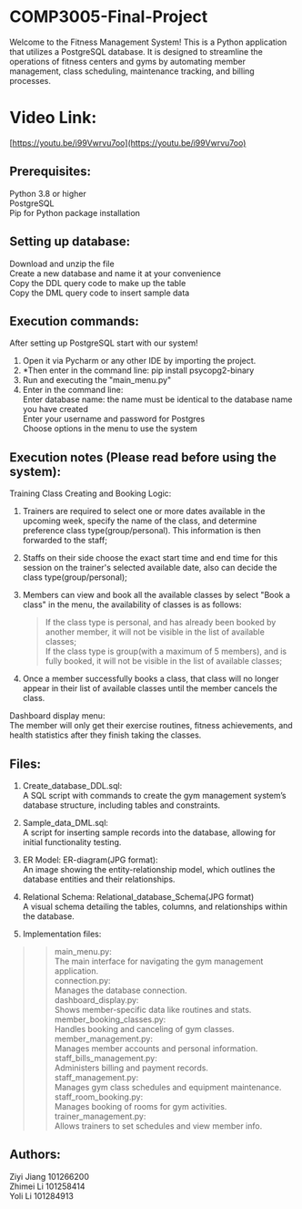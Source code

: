 # COMP3005-Final-Project
Welcome to the Fitness Management System! This is a Python application that utilizes a PostgreSQL database. It is designed to streamline the operations of fitness centers and gyms by automating member management, class scheduling, maintenance tracking, and billing processes.
# Video Link:
[https://youtu.be/i99Vwrvu7oo](https://youtu.be/i99Vwrvu7oo)
## Prerequisites:
Python 3.8 or higher  
PostgreSQL  
Pip for Python package installation  

## Setting up database:
Download and unzip the file  
Create a new database and name it at your convenience  
Copy the DDL query code to make up the table  
Copy the DML query code to insert sample data  

## Execution commands:
After setting up PostgreSQL start with our system!  
1. Open it via Pycharm or any other IDE by importing the project.   
2. *Then enter in the command line: pip install psycopg2-binary  
3. Run and executing the "main_menu.py"
4. Enter in the command line:  
   Enter database name: the name must be identical to the database name you have created  
   Enter your username and password for Postgres  
   Choose options in the menu to use the system  


## Execution notes (Please read before using the system):
Training Class Creating and Booking Logic:  
1. Trainers are required to select one or more dates available in the upcoming week, specify the name of the class, and determine preference class type(group/personal). This information is then forwarded to the staff;
2. Staffs on their side choose the exact start time and end time for this session on the trainer's selected available date, also can decide the class type(group/personal);  
3. Members can view and book all the available classes by select "Book a class" in the menu, the availability of classes is as follows:
    
   >If the class type is personal, and has already been booked by another member, it will not be visible in the list of available classes;    
   If the class type is group(with a maximum of 5 members), and is fully booked, it will not be visible in the list of available classes;
   
5. Once a member successfully books a class, that class will no longer appear in their list of available classes until the member cancels the class.
   
Dashboard display menu:  
The member will only get their exercise routines, fitness achievements, and health statistics after they finish taking the classes. 


## Files:
1. Create_database_DDL.sql:  
A SQL script with commands to create the gym management system’s database structure, including tables and constraints.  
2. Sample_data_DML.sql:  
A script for inserting sample records into the database, allowing for initial functionality testing.  
3. ER Model: ER-diagram(JPG format):  
An image showing the entity-relationship model, which outlines the database entities and their relationships.  
4. Relational Schema: Relational_database_Schema(JPG format)  
A visual schema detailing the tables, columns, and relationships within the database.  

5. Implementation files:  
>>main_menu.py:  
The main interface for navigating the gym management application.  
connection.py:  
Manages the database connection.  
dashboard_display.py:  
Shows member-specific data like routines and stats.  
member_booking_classes.py:  
Handles booking and canceling of gym classes.  
member_management.py:  
Manages member accounts and personal information.  
staff_bills_management.py:  
Administers billing and payment records.  
staff_management.py:  
Manages gym class schedules and equipment maintenance.  
staff_room_booking.py:  
Manages booking of rooms for gym activities.  
trainer_management.py:  
Allows trainers to set schedules and view member info.  

## Authors: 
Ziyi Jiang 101266200  
Zhimei Li 101258414  
Yoli Li 101284913  

